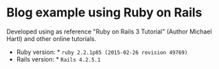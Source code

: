 # Blog example using Ruby on Rails

Developed using as reference "Ruby on Rails 3 Tutorial" (Author Michael Hartl) and other online tutorials.

* Ruby version: * `ruby 2.2.1p85 (2015-02-26 revision 49769)`
* Rails version: * `Rails 4.2.5.1`

